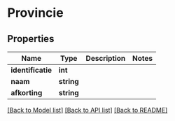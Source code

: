 # Provincie

## Properties
Name | Type | Description | Notes
------------ | ------------- | ------------- | -------------
**identificatie** | **int** |  | 
**naam** | **string** |  | 
**afkorting** | **string** |  | 

[[Back to Model list]](../../README.md#documentation-for-models) [[Back to API list]](../../README.md#documentation-for-api-endpoints) [[Back to README]](../../README.md)

